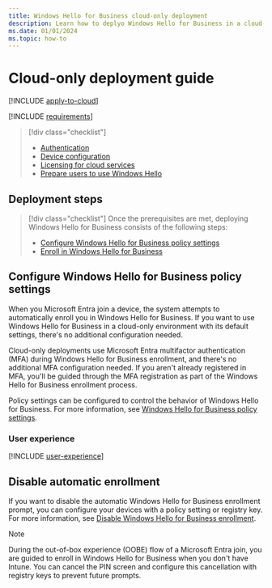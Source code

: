 ```yaml
---
title: Windows Hello for Business cloud-only deployment
description: Learn how to deplyo Windows Hello for Business in a cloud-only deployment scenario.
ms.date: 01/01/2024
ms.topic: how-to
---
```


# Cloud-only deployment guide

[!INCLUDE [apply-to-cloud](includes/apply-to-cloud.md)]

[!INCLUDE [requirements](includes/requirements.md)]

> [!div class="checklist"]
>
> - [Authentication](index.md#authentication)
> - [Device configuration](index.md#device-configuration)
> - [Licensing for cloud services](index.md#licensing-for-cloud-services)
> - [Prepare users to use Windows Hello](index.md#prepare-users-to-use-windows-hello)

## Deployment steps

> [!div class="checklist"]
> Once the prerequisites are met, deploying Windows Hello for Business consists of the following steps:
>
> - [Configure Windows Hello for Business policy settings](#configure-windows-hello-for-business-policy-settings)
> - [Enroll in Windows Hello for Business](#enroll-in-windows-hello-for-business)

## Configure Windows Hello for Business policy settings

When you Microsoft Entra join a device, the system attempts to automatically enroll you in Windows Hello for Business. If you want to use Windows Hello for Business in a cloud-only environment with its default settings, there's no additional configuration needed.

Cloud-only deployments use Microsoft Entra multifactor authentication (MFA) during Windows Hello for Business enrollment, and there's no additional MFA configuration needed. If you aren't already registered in MFA, you'll be guided through the MFA registration as part of the Windows Hello for Business enrollment process.

Policy settings can be configured to control the behavior of Windows Hello for Business. For more information, see [Windows Hello for Business policy settings](../policy-settings.md).

### User experience

[!INCLUDE [user-experience](includes/user-experience.md)]

## Disable automatic enrollment

If you want to disable the automatic Windows Hello for Business enrollment prompt, you can configure your devices with a policy setting or registry key. For more information, see [Disable Windows Hello for Business enrollment](../configure.md#disable-windows-hello-for-business-enrollment).

> [!NOTE]
> During the out-of-box experience (OOBE) flow of a Microsoft Entra join, you are guided to enroll in Windows Hello for Business when you don't have Intune. You can cancel the PIN screen and configure this cancellation with registry keys to prevent future prompts.
